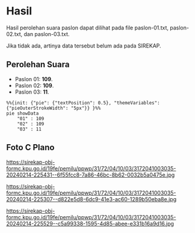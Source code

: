 # Hasil

Hasil perolehan suara paslon dapat dilihat pada file paslon-01.txt, paslon-02.txt, dan paslon-03.txt.

Jika tidak ada, artinya data tersebut belum ada pada SIREKAP.

## Perolehan Suara

 * Paslon 01: **109**.
 * Paslon 02: **109**.
 * Paslon 03: **11**.

```mermaid
%%{init: {"pie": {"textPosition": 0.5}, "themeVariables": {"pieOuterStrokeWidth": "5px"}} }%%
pie showData
    "01" : 109
    "02" : 109
    "03" : 11
```
## Foto C Plano

https://sirekap-obj-formc.kpu.go.id/19fe/pemilu/ppwp/31/72/04/10/03/3172041003035-20240214-225431--6f55fcc8-7a86-46bc-8b62-0032b5a0475e.jpg

https://sirekap-obj-formc.kpu.go.id/19fe/pemilu/ppwp/31/72/04/10/03/3172041003035-20240214-225307--d822e5d8-6dc9-41e3-ac60-1289b50eba8e.jpg

https://sirekap-obj-formc.kpu.go.id/19fe/pemilu/ppwp/31/72/04/10/03/3172041003035-20240214-225529--c5a99338-1595-4d85-abee-e331b16a9d16.jpg
